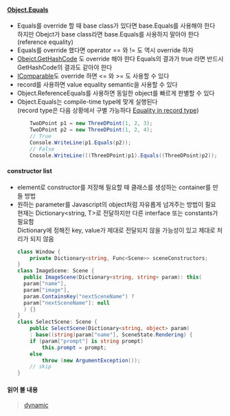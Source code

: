 #### [Object.Equals](https://learn.microsoft.com/en-us/dotnet/api/system.object.equals#system-object-equals(system-object))
- Equals를 override 할 때 base class가 있다면 base.Equals를 사용해야 한다   
  하지만 Obejct가 base class라면 base.Equals를 사용하지 말아야 한다 (reference equality)   
- Equals를 override 했다면 operator == 와 != 도 역시 override 하자   
- [Obejct.GetHashCode](https://learn.microsoft.com/en-us/dotnet/api/system.object.gethashcode) 도 override 해야 한다 Equals의 결과가 true 라면 반드시 GetHashCode의 결과도 같아야 한다   
- [IComparable](https://learn.microsoft.com/en-us/dotnet/api/system.icomparable-1)도 override 하면 <= 와 >= 도 사용할 수 있다   
- record를 사용하면 value equality semantic을 사용할 수 있다   
- Object.ReferenceEquals를 사용하면 동일한 object를 빠르게 판별할 수 있다   
- Object.Equals는 compile-time type에 맞게 실행된다   
  (record type은 다음 상황에서 구별 가능하다 [Equality in record type](https://learn.microsoft.com/en-us/dotnet/csharp/language-reference/builtin-types/record#equality-in-inheritance-hierarchies))   
	```C#
		TwoDPoint p1 = new ThreeDPoint(1, 2, 3);
		TwoDPoint p2 = new ThreeDPoint(1, 2, 4);
		// True
		Console.WriteLine(p1.Equals(p2));
		// False
		Cnosole.WriteLine(((ThreeDPoint)p1).Equals((ThreeDPoint)p2));
	```

#### constructor list
- element로 constructor를 저장해 필요할 때 클래스를 생성하는 container를 만들 방법   
- 원하는 parameter를 Javascript의 object처럼 자유롭게 넘겨주는 방법이 필요   
  현재는 Dictionary<string, T>로 전달하지만 다른 interface 또는 constants가 필요함   
  Dictionary에 정해진 key, value가 제대로 전달되지 않을 가능성이 있고 제대로 처리가 되지 않음   
	```C#
	class Window {
		private Dictionary<string, Func<Scene>> sceneConstructors;
	}
	class ImageScene: Scene {
	  public ImageScene(Dictionary<string, string> param): this(
      param["name"],
      param["image"],
      param.ContainsKey("nextSceneName") ?
      param["nextSceneName"]: null
      ) {}
	}
	class SelectScene: Scene {
		public SelectScene(Dictionary<string, object> param)
		: base((string)param["name"], SceneState.Rendering) {
		if (param["prompt"] is string prompt)
			this.prompt = prompt;
		else
			throw (new ArgumentException());
		// skip
	}
	```
#### 읽어 볼 내용
> [dynamic](https://learn.microsoft.com/en-us/dotnet/csharp/advanced-topics/interop/using-type-dynamic)   